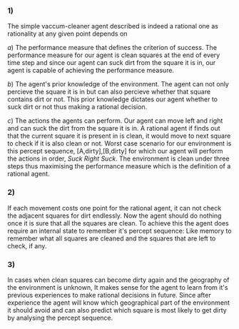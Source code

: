 ### **1**) 
The simple vaccum-cleaner agent described is indeed a rational one as rationality at any given point depends on  

*a*) The performance measure that defines the criterion of success. The performance measure for our agent is clean squares at the end of every time step and since our agent can suck dirt from the square it is in, our agent is capable of achieving the performance measure.

*b*) The agent's prior knowledge of the environment. The agent can not only percieve the square it is in but can also percieve whether that square contains dirt or not. This prior knowledge dictates our agent whether to suck dirt or not thus making a rational decision.

*c*) The actions the agents can perform. Our agent can move left and right and can suck the dirt from the square it is in. A rational agent if finds out that the current square it is present in is clean, it would move to next square to check if it is also clean or not.
Worst case scenario for our environment is this percept sequence, [A,dirty],[B,dirty] for which our agent will perform the actions in order, *Suck* *Right* *Suck*. The environment is clean under three steps thus maximising the performance measure which is the definition of a rational agent.


### **2**)
If each movement costs one point for the rational agent, it can not check the adjacent squares for dirt endlessly. Now the agent should do nothing once it is sure that all the squares are clean. To achieve this the agent does require an internal state to remember it's percept sequence: Like memory to remember what all squares are cleaned and the squares that are left to check, if any.

### **3**) 
In cases when clean squares can become dirty again and the geography of the environment is unknown, It makes sense for the agent to learn from it's previous experiences to make rational  decisions in future. Since after experience the agent will know which geographical part of the environment it should avoid and can also predict which square is most likely to get dirty by analysing the percept sequence.
